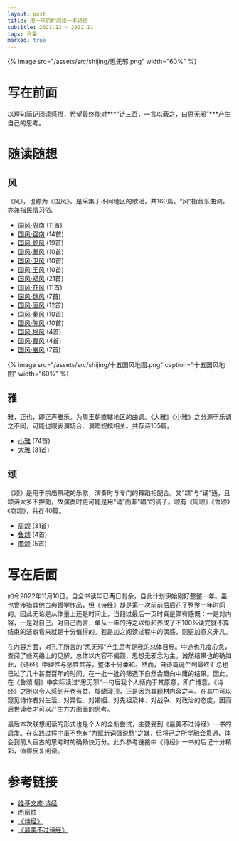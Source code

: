 ```yaml
---
layout: post
title: 用一年的时间读一本诗经
subtitle: 2021.12 ~ 2022.11
tags: 合集
marked: true
---
```


{% image src="/assets/src/shijing/思无邪.png" width="60%" %}

# 写在前面

以短句简记阅读感悟，希望最终能对***“诗三百，一言以蔽之，曰思无邪”***产生自己的思考。

# 随读随想

## 风

《风》，也称为《国风》。是采集于不同地区的歌谣，共160篇。“风”指音乐曲调，亦兼指民情习俗。

- [国风·周南](/2021/12/02/shijing-1-1.html) (11首)
- [国风·召南](/2021/12/09/shijing-1-2.html) (14首)
- [国风·邶风](/2021/12/17/shijing-1-3.html) (19首)
- [国风·鄘风](/2021/12/26/shijing-1-4.html) (10首)
- [国风·卫风](/2021/12/29/shijing-1-5.html) (10首)
- [国风·王风](/2022/01/03/shijing-1-6.html) (10首)
- [国风·郑风](/2022/05/08/shijing-1-7.html) (21首)
- [国风·齐风](/2022/06/12/shijing-1-8.html) (11首)
- [国风·魏风](/2022/06/23/shijing-1-9.html) (7首)
- [国风·唐风](/2022/07/09/shijing-1-10.html) (12首)
- [国风·秦风](/2022/07/27/shijing-1-11.html) (10首)
- [国风·陈风](/2022/08/16/shijing-1-12.html) (10首)
- [国风·桧风](/2022/09/10/shijing-1-13.html) (4首)
- [国风·曹风](/2022/09/12/shijing-1-14.html) (4首)
- [国风·豳风](/2022/09/17/shijing-1-15.html) (7首)

{% image src="/assets/src/shijing/十五国风地图.png" caption="十五国风地图" width="60%" %}

## 雅

雅，正也，即正声雅乐。为周王朝直辖地区的曲调。《大雅》《小雅》之分源于乐调之不同，可能也跟表演场合、演唱规模相关。共存诗105篇。

- [小雅](/2022/10/03/shijing-2-1.html) (74首)
- [大雅](/2022/11/01/shijing-2-2.html) (31首)

## 颂

《颂》是用于宗庙祭祀的乐歌，演奏时与专门的舞蹈相配合。又“颂”与“诵”通，且颂诗大多不押韵，故演奏时更可能是用“诵”而非“唱”的调子。颂有《周颂》《鲁颂》《商颂》，共存40篇。

- [周颂](/2022/11/08/shijing-3.html) (31首)
- [鲁颂](/2022/11/08/shijing-3.html) (4首)
- [商颂](/2022/11/08/shijing-3.html) (5首)

# 写在后面

如今2022年11月10日，自全书读毕已两日有余，自此计划伊始刚好整整一年。虽也曾涉猎其他古典哲学作品，但《诗经》却是第一次前前后后花了整整一年时间的。因此无论是从体量上还是时间上，当翻过最后一页时真是颇有感慨：一是对内容，一是对自己。对自己而言，单从一年的持之以恒和养成了不100%读完就不算结束的洁癖看来就是十分值得的。若是加之阅读过程中的偶感，则更加意义非凡。

在内容方面，对孔子所言的“思无邪”产生思考是我的总体目标。中途也几度心急，查阅了些网络上的见解，总体以内容不偏颇、思想无邪念为主。诚然结果也的确如此，《诗经》中理性与感性共存，整体十分柔和。然而，自诗篇诞生到最终汇总也已过了几十甚至百年的时间，在一批一批的筛选下自然会趋向中庸的结果。因此，在《鲁颂·駉》中实际读过“思无邪”一句后我个人倾向于其原意，即广博意。《诗经》之所以令人感到开卷有益、醍醐灌顶，正是因为其题材内容之丰。在其中可以窥见诗作者对生活、对异性、对婚姻、对先祖及神、对战争、对政治的态度，因而后世读者才可以产生方方面面的思考。

最后本次联想阅读的形式也是个人的全新尝试，主要受到《最美不过诗经》一书的启发。在实践过程中虽不免有“为赋新词强说愁”之嫌，但将己之所学融会贯通、体会到前人亘古的思考时的确畅快万分。此外参考链接中《诗经》一书的后记十分精彩，值得反复阅读。

# 参考链接

- [维基文库·诗经](https://zh.m.wikisource.org/zh-hans/詩經)
- [西窗烛](http://www.xcz.im)
- [《诗经》](https://book.douban.com/subject/30136325/)
- [《最美不过诗经》](https://book.douban.com/subject/27008938/)
